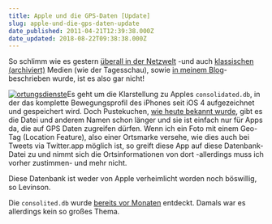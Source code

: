 ```yaml
---
title: Apple und die GPS-Daten [Update]
slug: apple-und-die-gps-daten-update
date_published: 2011-04-21T12:39:38.000Z
date_updated: 2018-08-22T09:38:38.000Z
---
```


So schlimm wie es gestern [überall in der Netzwelt](http://www.welt.de/die-welt/wirtschaft/article8174913/Apple-sammelt-Bewegungsdaten-seiner-iPhone-Nutzer.html) -und auch [klassischen (archiviert)](http://web.archive.org/web/20110424073624/http://www.tagesschau.de:80/inland/iphone116.html) Medien (wie der Tagesschau), sowie [in meinem Blog](__GHOST_URL__/apple-und-die-gps-daten/)- beschrieben wurde, ist es also gar nicht!

[![ortungsdienste](//picdump.thafaker.de/2011/04/ortungsdienste-150x150.jpg)](http://picdump.thafaker.de/2011/04/ortungsdienste.jpg)Es geht um die Klarstellung zu Apples `consolidated.db`, in der das komplette Bewegungsprofil des iPhones seit iOS 4 aufgezeichnet und gespeichert wird. Doch Pustekuchen, [wie heute bekannt wurde](https://alexlevinson.wordpress.com/2011/04/21/3-major-issues-with-the-latest-iphone-tracking-discovery/), gibt es die Datei und anderem Namen schon länger und sie ist einfach nur für Apps da, die auf GPS Daten zugreifen dürfen. Wenn ich ein Foto mit einem Geo-Tag (Location Feature), also einer Ortsmarke versehe, wie dies auch bei Tweets via Twitter.app möglich ist, so greift diese App auf diese Datenbank-Datei zu und nimmt sich die Ortsinformationen von dort -allerdings muss ich vorher zustimmen- und mehr nicht.

Diese Datenbank ist weder von Apple verheimlicht worden noch böswillig, so Levinson.

Die `consolited.db` wurde [bereits vor Monaten](https://alexlevinson.wordpress.com/2011/04/21/3-major-issues-with-the-latest-iphone-tracking-discovery/) entdeckt. Damals war es allerdings kein so großes Thema.
